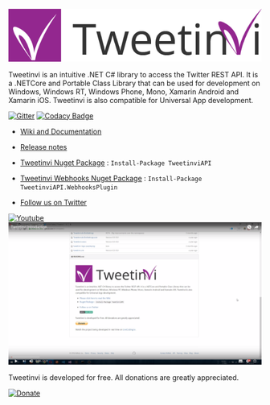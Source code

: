 ![Tweetinvi](https://raw.githubusercontent.com/linvi/tweetinvi.issues/master/tweetinvi-title-tight-purple.png)

Tweetinvi is an intuitive .NET C# library to access the Twitter REST API. It is a .NETCore and Portable Class Library that can be used for development on Windows, Windows RT, Windows Phone, Mono, Xamarin Android and Xamarin iOS. Tweetinvi is also compatible for Universal App development.

[![Gitter](https://badges.gitter.im/Join%20Chat.svg)](https://gitter.im/linvi/tweetinvi?utm_source=badge&utm_medium=badge&utm_campaign=pr-badge&utm_content=body_badge) 
 [![Codacy Badge](https://api.codacy.com/project/badge/Grade/cebba475488d4662b1e4727478fcc26e)](https://app.codacy.com/app/linvi/tweetinvi?utm_source=github.com&utm_medium=referral&utm_content=linvi/tweetinvi&utm_campaign=Badge_Grade_Dashboard)

* [Wiki and Documentation](https://github.com/linvi/tweetinvi/wiki)
* [Release notes](https://github.com/linvi/tweetinvi/releases)
* [Tweetinvi Nuget Package](https://www.nuget.org/packages/TweetinviAPI/) : `Install-Package TweetinviAPI`
* [Tweetinvi Webhooks Nuget Package](https://www.nuget.org/packages/TweetinviAPI.WebhooksPlugin/) : `Install-Package TweetinviAPI.WebhooksPlugin`

* [Follow us on Twitter](https://twitter.com/TweetinviApi)

[![Youtube](https://www.youtube.com/yt/img/logo_1x.png)](https://www.youtube.com/watch?v=1maeTudF8cQ)
[![Tutorial](https://raw.githubusercontent.com/linvi/tweetinvi.issues/master/youtube.tutorial.screenshot.png)](https://www.youtube.com/watch?v=1maeTudF8cQ)

Tweetinvi is developed for free. All donations are greatly appreciated.

[![Donate](https://www.paypalobjects.com/en_US/i/btn/btn_donate_LG.gif)](https://www.paypal.com/cgi-bin/webscr?cmd=_s-xclick&hosted_button_id=4W8BCYB4FVSN6)
